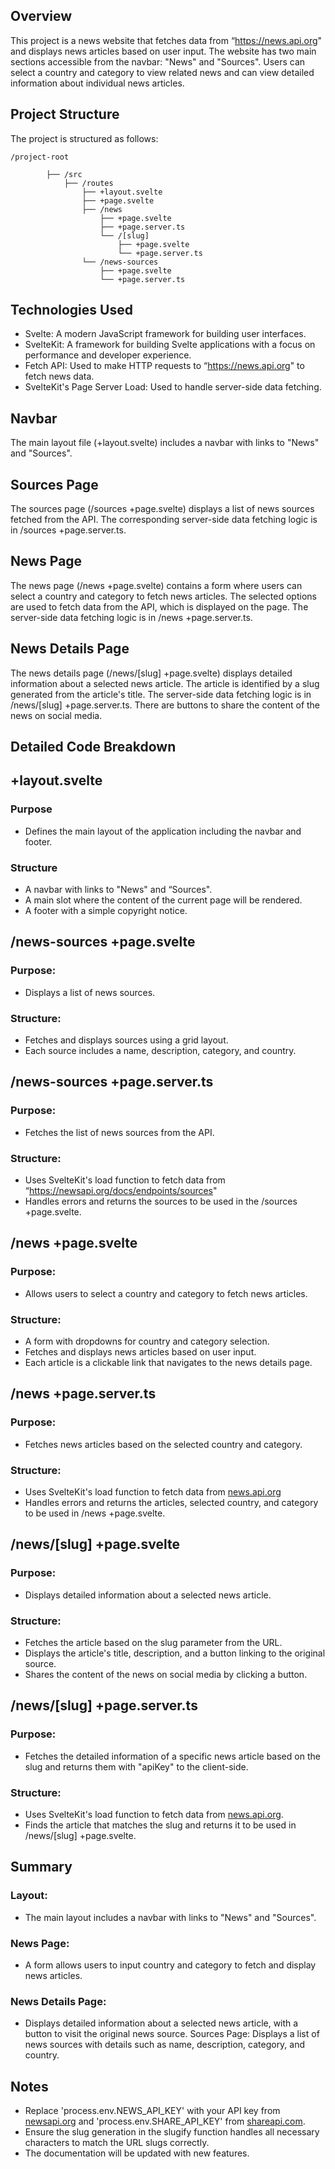 ## Overview

This project is a news website that fetches data from “https://news.api.org" and displays news articles based on user input. The website has two main sections accessible from the navbar: "News" and "Sources". Users can select a country and category to view related news and can view detailed information about individual news articles.

## Project Structure

The project is structured as follows:

    /project-root

    		├── /src
    			├── /routes
    				├── +layout.svelte
    				├── +page.svelte
    				├── /news
    					├── +page.svelte
    					├── +page.server.ts
    					└── /[slug]
    						├── +page.svelte
    						└── +page.server.ts
    				└── /news-sources
    					├── +page.svelte
    					└── +page.server.ts

## Technologies Used

- Svelte: A modern JavaScript framework for building user interfaces.
- SvelteKit: A framework for building Svelte applications with a focus on performance and developer experience.
- Fetch API: Used to make HTTP requests to “https://news.api.org" to fetch news data.
- SvelteKit's Page Server Load: Used to handle server-side data fetching.

## Navbar

The main layout file (+layout.svelte) includes a navbar with links to "News" and "Sources".

## Sources Page

The sources page (/sources +page.svelte) displays a list of news sources fetched from the API. The corresponding server-side data fetching logic is in /sources +page.server.ts.

## News Page

The news page (/news +page.svelte) contains a form where users can select a country and category to fetch news articles. The selected options are used to fetch data from the API, which is displayed on the page. The server-side data fetching logic is in /news +page.server.ts.

## News Details Page

The news details page (/news/[slug] +page.svelte) displays detailed information about a selected news article. The article is identified by a slug generated from the article's title. The server-side data fetching logic is in /news/[slug] +page.server.ts. There are buttons to share the content of the news on social media.

## Detailed Code Breakdown

## +layout.svelte

### Purpose

- Defines the main layout of the application including the navbar and footer.

### Structure

- A navbar with links to "News" and “Sources".
- A main slot where the content of the current page will be rendered.
- A footer with a simple copyright notice.

## /news-sources +page.svelte

### Purpose:

- Displays a list of news sources.

### Structure:

- Fetches and displays sources using a grid layout.
- Each source includes a name, description, category, and country.

## /news-sources +page.server.ts

### Purpose:

- Fetches the list of news sources from the API.

### Structure:

- Uses SvelteKit's load function to fetch data from “https://newsapi.org/docs/endpoints/sources"
- Handles errors and returns the sources to be used in the /sources +page.svelte.

## /news +page.svelte

### Purpose:

- Allows users to select a country and category to fetch news articles.

### Structure:

- A form with dropdowns for country and category selection.
- Fetches and displays news articles based on user input.
- Each article is a clickable link that navigates to the news details page.

## /news +page.server.ts

### Purpose:

- Fetches news articles based on the selected country and category.

### Structure:

- Uses SvelteKit's load function to fetch data from [news.api.org](https://newsapi.org/docs/endpoints/top-headlines)
- Handles errors and returns the articles, selected country, and category to be used in /news +page.svelte.

## /news/[slug] +page.svelte

### Purpose:

- Displays detailed information about a selected news article.

### Structure:

- Fetches the article based on the slug parameter from the URL.
- Displays the article's title, description, and a button linking to the original source.
- Shares the content of the news on social media by clicking a button.

## /news/[slug] +page.server.ts

### Purpose:

- Fetches the detailed information of a specific news article based on the slug and returns them with "apiKey" to the client-side.

### Structure:

- Uses SvelteKit's load function to fetch data from [news.api.org](https://newsapi.org/docs/endpoints/top-headlines).
- Finds the article that matches the slug and returns it to be used in /news/[slug] +page.svelte.

## Summary

### Layout:

- The main layout includes a navbar with links to "News" and "Sources".

### News Page:

- A form allows users to input country and category to fetch and display news articles.

### News Details Page:

- Displays detailed information about a selected news article, with a button to visit the original news source.
  Sources Page: Displays a list of news sources with details such as name, description, category, and country.

## Notes

- Replace 'process.env.NEWS_API_KEY' with your API key from [newsapi.org](https://newsapi.org) and 'process.env.SHARE_API_KEY' from [shareapi.com](https://www.shareapi.com).
- Ensure the slug generation in the slugify function handles all necessary characters to match the URL slugs correctly.
- The documentation will be updated with new features.
